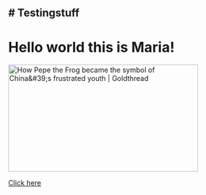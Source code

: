 ## # Testingstuff
<!DOCTYPE html>
<html>
  <head>
  
  </head>
  <body>
    <h1>Hello world this is Maria!</h1>
  </body>
<img src="https://cdn.i-scmp.com/sites/default/files/styles/1280x720/public/d8/images/2018/11/07/pepe_0.jpg?itok=qRtlgdIa" alt="How Pepe the Frog became the symbol of China&amp;#39;s frustrated youth | Goldthread" jsname="HiaYvf" jsaction="load:XAeZkd;" class="n3VNCb" data-noaft="1" style="width: 383px; height: 215.437px; margin: 0px;">

<a class="gb_f" data-pid="2" href="https://www.youtube.com/watch?v=dQw4w9WgXcQ" target="_top">Click here
